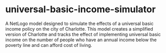 # universal-basic-income-simulator
A NetLogo model designed to simulate the effects of a universal basic income policy on the city of Charlotte. This model creates a simplified version of Charlotte and tracks the effect of implementing universal basic income on the number of people who have an annual income below the poverty line and can afford cost of living. 

